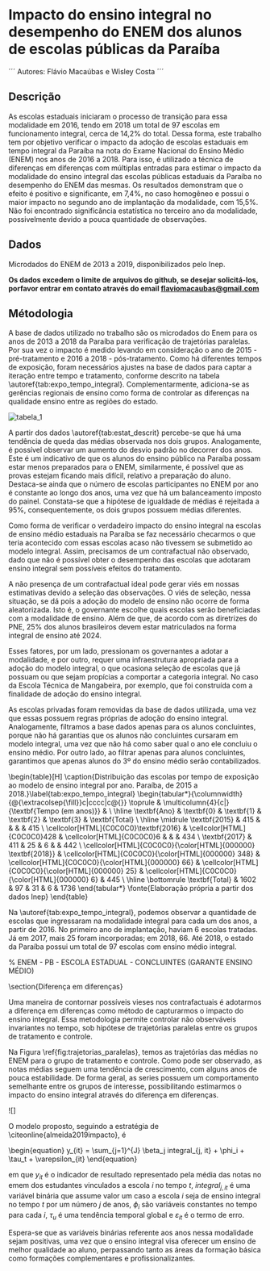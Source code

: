 # Impacto do ensino integral no desempenho do ENEM dos alunos de escolas públicas da Paraíba

´´´
Autores: Flávio Macaúbas e Wisley Costa
´´´

## Descrição

As escolas estaduais iniciaram o processo de transição para essa modalidade em 2016, tendo
em 2018 um total de 97 escolas em funcionamento integral, cerca de 14,2% do total. Dessa
forma, este trabalho tem por objetivo verificar o impacto da adoção de escolas estaduais
em tempo integral da Paraíba na nota do Exame Nacional do Ensino Médio (ENEM) nos
anos de 2016 a 2018. Para isso, é utilizado a técnica de diferenças em diferenças com
múltiplas entradas para estimar o impacto da modalidade do ensino integral das escolas
públicas estaduais da Paraíba no desempenho do ENEM das mesmas. Os resultados
demonstram que o efeito é positivo e significante, em 7,4%, no caso homogêneo e possui
o maior impacto no segundo ano de implantação da modalidade, com 15,5%. Não foi
encontrado significância estatística no terceiro ano da modalidade, possivelmente devido a
pouca quantidade de observações.


## Dados

Microdados do ENEM de 2013 a 2019, disponibilizados pelo Inep.

**Os dados excedem o limite de arquivos do github, se desejar solicitá-los, porfavor entrar em contato através do email flaviomacaubas@gmail.com**

## Métodologia

A base de dados utilizado no trabalho são os microdados do Enem para os anos de 2013 a 2018 da Paraíba para verificação de trajetórias paralelas. Por sua vez o impacto é medido levando em consideração o ano de 2015 - pré-tratamento e 2016 a 2018 - pós-tratamento. Como há diferentes tempos de exposição, foram necessários ajustes na base de dados para captar a iteração entre tempo e tratamento, conforme descrito na tabela \autoref{tab:expo_tempo_integral}. Complementarmente, adiciona-se as gerências regionais de ensino como forma de controlar as diferenças na qualidade ensino entre as regiões do estado.

![tabela_1](C:\Users\Macaubas\Documents\GitHub\Portfolio\impacto-ensino-integral-pb\imagens\tabela_1.png)

A partir dos dados \autoref{tab:estat_descrit} percebe-se que há uma tendência de queda das médias observada nos dois grupos. Analogamente, é possível observar um aumento do desvio padrão no decorrer dos anos. Este é um indicativo de que os alunos do ensino público na Paraíba possam estar menos preparados para o ENEM, similarmente, é possível que as provas estejam ficando mais difícil, relativo a preparação do aluno. Destaca-se ainda que o número de escolas participantes no ENEM por ano é constante ao longo dos anos, uma vez que há um balanceamento imposto do painel. Constata-se que a hipótese de igualdade de médias é rejeitada a 95\%, consequentemente, os dois grupos possuem médias diferentes.

Como forma de verificar o verdadeiro impacto do ensino integral na escolas de ensino médio estaduais na Paraíba se faz necessário checarmos o que teria acontecido com essas escolas acaso não tivessem se submetido ao modelo integral. Assim, precisamos de um contrafactual não observado, dado que não é possível obter o desempenho das escolas que adotaram ensino integral sem possíveis efeitos do tratamento.

A não presença de um contrafactual ideal pode gerar viés em nossas estimativas devido a seleção das observações. O viés de seleção, nessa situação, se dá pois a adoção do modelo de ensino não ocorre de forma aleatorizada. Isto é, o governante escolhe quais escolas serão beneficiadas com a modalidade de ensino. Além de que, de acordo com as diretrizes do PNE, 25\% dos alunos brasileiros devem estar matriculados na forma integral de ensino até 2024.

Esses fatores, por um lado, pressionam os governantes a adotar a modalidade, e por outro, requer uma infraestrutura apropriada para a adoção do modelo integral, o que ocasiona seleção de escolas que já possuam ou que sejam propícias a comportar a categoria integral. No caso da Escola Técnica de Mangabeira, por exemplo, que foi construída com a finalidade de adoção do ensino integral.

As escolas privadas foram removidas da base de dados utilizada, uma vez que essas possuem regras próprias de adoção do ensino integral. Analogamente, filtramos a base dados apenas para os alunos concluintes, porque não há garantias que os alunos não concluintes cursaram em modelo integral, uma vez que não há como saber qual o ano ele concluiu o ensino médio. Por outro lado, ao filtrar apenas para alunos concluintes, garantimos que apenas alunos do 3º do ensino médio serão contabilizados.

\begin{table}[H]
\caption{Distribuição das escolas por tempo de exposição ao modelo de ensino integral por ano. Paraíba, de 2015 a 2018.}\label{tab:expo_tempo_integral}
\begin{tabular*}{\columnwidth}{@{\extracolsep{\fill}}c|cccc|c@{}}
\toprule
 & \multicolumn{4}{c|}{\textbf{Tempo (em anos)}} &  \\ \hline
\textbf{Ano} & \textbf{0} & \textbf{1} & \textbf{2} & \textbf{3} & \textbf{Total} \\ \hline
\midrule
\textbf{2015} & 415 &  &  &  & 415 \\
\cellcolor[HTML]{C0C0C0}\textbf{2016} & \cellcolor[HTML]{C0C0C0}428 & \cellcolor[HTML]{C0C0C0}6 &  &  & 434 \\
\textbf{2017} & 411 & 25 & 6 &  & 442 \\
\cellcolor[HTML]{C0C0C0}{\color[HTML]{000000} \textbf{2018}} & \cellcolor[HTML]{C0C0C0}{\color[HTML]{000000} 348} & \cellcolor[HTML]{C0C0C0}{\color[HTML]{000000} 66} & \cellcolor[HTML]{C0C0C0}{\color[HTML]{000000} 25} & \cellcolor[HTML]{C0C0C0}{\color[HTML]{000000} 6} & 445 \\ \hline
\bottomrule
\textbf{Total} & 1602 & 97 & 31 &  6 & 1736
\end{tabular*}
\fonte{Elaboração própria a partir dos dados Inep}
\end{table}


Na \autoref{tab:expo_tempo_integral}, podemos observar a quantidade de escolas que ingressaram na modalidade integral para cada um dos anos, a partir de 2016. No primeiro ano de implantação, haviam 6 escolas tratadas. Já em 2017, mais 25 foram incorporadas; em 2018, 66. Até 2018, o estado da Paraíba possui um total de 97 escolas com ensino médio integral.

% ENEM - PB - ESCOLA ESTADUAL - CONCLUINTES (GARANTE ENSINO MÉDIO)

\section{Diferença em diferenças}

Uma maneira de contornar possíveis vieses nos contrafactuais é adotarmos a diferença em diferenças como método de capturarmos o impacto do ensino integral. Essa metodologia permite controlar não observáveis invariantes no tempo, sob hipótese de trajetórias paralelas entre os grupos de tratamento e controle.

Na Figura \ref{fig:trajetorias_paralelas}, temos as trajetórias das médias no ENEM para o grupo de tratamento e controle. Como pode ser observado, as notas médias seguem uma tendência de crescimento, com alguns anos de pouca estabilidade. De forma geral, as series possuem um comportamento semelhante entre os grupos de interesse, possibilitando estimarmos o impacto do ensino integral através do diferença em diferenças.

![]

O modelo proposto,  seguindo a estratégia de \citeonline{almeida2019impacto}, é 

\begin{equation}
    y_{it} = \sum_{j=1}^{J} \beta_j integral_{j, it} + \phi_i + \tau_t + \varepsilon_{it}
\end{equation}

em que $y_{it}$ é o indicador de resultado representado pela média das notas no emem dos estudantes vinculados a escola $i$ no tempo $t$, $integral_{j, it}$ é uma variável binária que assume valor um caso a escola $i$ seja de ensino integral no tempo $t$ por um número $j$ de anos, $\phi_{i}$ são variáveis constantes no tempo para cada $i$, $\tau_u$ é uma tendência temporal global e $\varepsilon_{it}$ é o termo de erro.  

Espera-se que as variáveis binárias referente aos anos nessa modalidade sejam positivas, uma vez que o ensino integral visa oferecer um ensino de melhor qualidade ao aluno, perpassando tanto as áreas da formação básica como formações complementares e profissionalizantes. 


